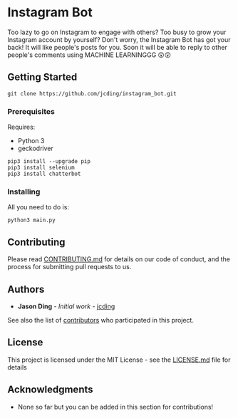 # Instagram Bot

Too lazy to go on Instagram to engage with others? Too busy to grow your Instagram account by yourself? Don't worry, the Instagram Bot has got your back! It will like people's posts for you. Soon it will be able to reply to other people's comments using MACHINE LEARNINGGG 😲😲

## Getting Started

```
git clone https://github.com/jcding/instagram_bot.git
```

### Prerequisites

Requires:
* Python 3
* geckodriver

```
pip3 install --upgrade pip
pip3 install selenium
pip3 install chatterbot
```

### Installing

All you need to do is:

```
python3 main.py
```

## Contributing

Please read [CONTRIBUTING.md](https://gist.github.com/PurpleBooth/b24679402957c63ec426) for details on our code of conduct, and the process for submitting pull requests to us.

## Authors

* **Jason Ding** - *Initial work* - [jcding](https://github.com/jcding)

See also the list of [contributors](https://github.com/your/project/contributors) who participated in this project.

## License

This project is licensed under the MIT License - see the [LICENSE.md](LICENSE.md) file for details

## Acknowledgments

* None so far but you can be added in this section for contributions!
